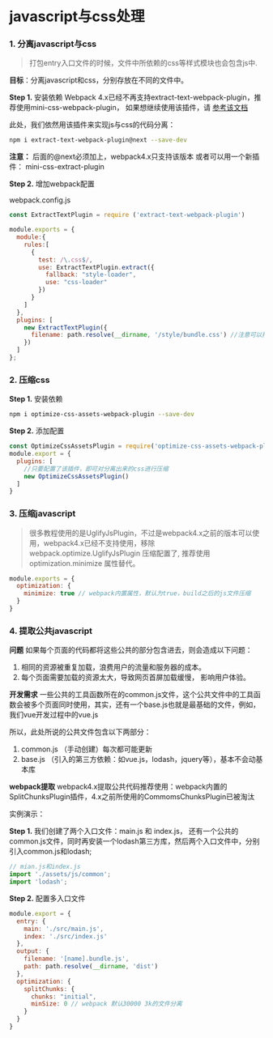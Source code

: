 # javascript与css处理

### 1. 分离javascript与css
> 打包entry入口文件的时候，文件中所依赖的css等样式模块也会包含js中.

**目标**：分离javascript和css，分别存放在不同的文件中。


**Step 1.** 安装依赖
Webpack 4.x已经不再支持extract-text-webpack-plugin，推荐使用mini-css-webpack-plugin， 如果想继续使用该插件，请 [参考该文档](https://blog.csdn.net/qq_38526769/article/details/82427800)

此处，我们依然用该插件来实现js与css的代码分离：
```bash
npm i extract-text-webpack-plugin@next --save-dev
```
**注意：** 后面的@next必须加上，webpack4.x只支持该版本
或者可以用一个新插件： mini-css-extract-plugin


**Step 2.** 增加webpack配置

webpack.config.js
```js
const ExtractTextPlugin = require ('extract-text-webpack-plugin')

module.exports = {
  module:{
    rules:[
      {
        test: /\.css$/,
        use: ExtractTextPlugin.extract({
          fallback: "style-loader",
          use: "css-loader"
        })
      }
    ]
  },
  plugins: [
    new ExtractTextPlugin({
      filename: path.resolve(__dirname, '/style/bundle.css') //注意可以指定分离出来的css文件的指定目录
    })
  ]
};
```

### 2. 压缩css

**Step 1.** 安装依赖
```bash
npm i optimize-css-assets-webpack-plugin --save-dev
```

**Step 2.** 添加配置
```js
const OptimizeCssAssetsPlugin = require('optimize-css-assets-webpack-plugin')
module.export = {
  plugins: [
    //只要配置了该插件，即可对分离出来的css进行压缩
    new OptimizeCssAssetsPlugin()
  ]
}
```

### 3. 压缩javascript
> 很多教程使用的是UglifyJsPlugin，不过是webpack4.x之前的版本可以使用，webpack4.x已经不支持使用，移除webpack.optimize.UglifyJsPlugin 压缩配置了, 推荐使用 optimization.minimize 属性替代。

```js
module.exports = {
  optimization: {
    minimize: true // webpack内置属性，默认为true，build之后的js文件压缩
  }
}
```

### 4. 提取公共javascript
**问题** 如果每个页面的代码都将这些公共的部分包含进去，则会造成以下问题：
1. 相同的资源被重复加载，浪费用户的流量和服务器的成本。
2. 每个页面需要加载的资源太大，导致网页首屏加载缓慢， 影响用户体验。

**开发需求** 一些公共的工具函数所在的common.js文件，这个公共文件中的工具函数会被多个页面同时使用，其实，还有一个base.js也就是最基础的文件，例如，我们vue开发过程中的vue.js

所以，此处所说的公共文件包含以下两部分：
1. common.js （手动创建）每次都可能更新
2. base.js （引入的第三方依赖：如vue.js，lodash，jquery等），基本不会动基本库

**webpack提取** webpack4.x提取公共代码推荐使用：webpack内置的SplitChunksPlugin插件，4.x之前所使用的CommomsChunksPlugin已被淘汰

实例演示：

**Step 1.** 我们创建了两个入口文件：main.js 和 index.js， 还有一个公共的common.js文件，同时再安装一个lodash第三方库，然后两个入口文件中，分别引入common.js和lodash;
```js
// mian.js和index.js
import './assets/js/common';
import 'lodash';
```

**Step 2.** 配置多入口文件
```js
module.export = {
  entry: {
    main: './src/main.js',
    index: './src/index.js'
  },
  output: {
    filename: '[name].bundle.js',
    path: path.resolve(__dirname, 'dist')
  },
  optimization: {
    splitChunks: {
      chunks: "initial",
      minSize: 0 // webpack 默认30000 3k的文件分离
    }
  }
}
```
